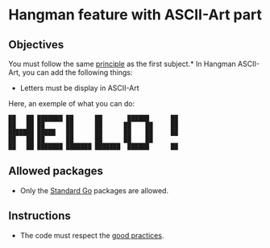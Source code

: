 # Hangman feature with ASCII-Art part

## Objectives

You must follow the same [principle](https://github.com/Lyon-Ynov-Campus/YTrack/tree/master/subjects/hangman/hangman-classic) as the first subject.*
In Hangman ASCII-Art, you can add the following things:
* Letters must be display in ASCII-Art

Here, an exemple of what you can do:

    ██   ██ ███████ ██      ██       ██████      ██ 
    ██   ██ ██      ██      ██      ██    ██     ██ 
    ███████ █████   ██      ██      ██    ██     ██ 
    ██   ██ ██      ██      ██      ██    ██        
    ██   ██ ███████ ███████ ███████  ██████      ██ 
                                                
## Allowed packages
* Only the [Standard Go](https://pkg.go.dev/std) packages are allowed.

## Instructions
* The code must respect the [good practices](https://public.01-edu.org/subjects/good-practices/).
